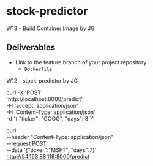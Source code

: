 # stock-predictor
 W13 - Build Container Image by JG

## Deliverables

- Link to the feature branch of your project repository
    - `Dockerfile`


W12 - stock-predictor by JG

curl -X 'POST' \
  'http://localhost:8000/predict' \
  -H 'accept: application/json' \
  -H 'Content-Type: application/json' \
  -d '{
  "ticker": "GOOG",
  "days": 8
}'





 curl \
--header "Content-Type: application/json" \
--request POST \
--data '{"ticker":"MSFT", "days":7}' \
http://54.163.88.119:8000/predict
